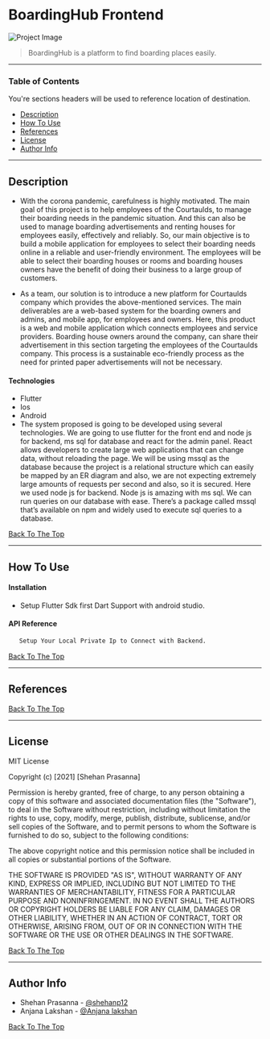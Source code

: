 
# BoardingHub Frontend

![Project Image](https://github.com/shehanp12/BoardingHub-frontend/tree/master/gif/Boardinghub(1).gif)

> BoardingHub is a platform to find boarding places easily.

---

### Table of Contents
You're sections headers will be used to reference location of destination.

- [Description](#description)
- [How To Use](#how-to-use)
- [References](#references)
- [License](#license)
- [Author Info](#author-info)

---

## Description
- With the corona pandemic, carefulness is highly motivated. The main goal of this project is to
help employees of the Courtaulds, to manage their boarding needs in the pandemic situation.
And this can also be used to manage boarding advertisements and renting houses for
employees easily, effectively and reliably. So, our main objective is to build a mobile application
for employees to select their boarding needs online in a reliable and user-friendly environment.
The employees will be able to select their boarding houses or rooms and boarding houses
owners have the benefit of doing their business to a large group of customers.

- As a team, our solution is to introduce a new platform for Courtaulds company which provides
the above-mentioned services. The main deliverables are a web-based system for the boarding
owners and admins, and mobile app, for employees and owners. Here, this product is a web
and mobile application which connects employees and service providers.
Boarding house owners around the company, can share their advertisement in this section
targeting the employees of the Courtaulds company. This process is a sustainable eco-friendly
process as the need for printed paper advertisements will not be necessary.



#### Technologies

- Flutter
- Ios
- Android
- The system proposed is going to be developed using several technologies. We are going
to use flutter for the front end and node js for backend, ms sql for database and react for
the admin panel. React allows developers to create large web applications that can
change data, without reloading the page.
We will be using mssql as the database because the project is a relational structure which
can easily be mapped by an ER diagram and also, we are not expecting extremely large
amounts of requests per second and also, so it is secured. Here we used node js for
backend. Node js is amazing with ms sql. We can run queries on our database with ease.
There’s a package called mssql that’s available on npm and widely used to execute sql
queries to a database.

[Back To The Top](#read-me-template)

---

## How To Use

#### Installation
- Setup Flutter Sdk first Dart Support with android studio.


#### API Reference

```html
   Setup Your Local Private Ip to Connect with Backend.
```
[Back To The Top](#read-me-template)

---

## References
[Back To The Top](#read-me-template)

---

## License

MIT License

Copyright (c) [2021] [Shehan Prasanna]

Permission is hereby granted, free of charge, to any person obtaining a copy
of this software and associated documentation files (the "Software"), to deal
in the Software without restriction, including without limitation the rights
to use, copy, modify, merge, publish, distribute, sublicense, and/or sell
copies of the Software, and to permit persons to whom the Software is
furnished to do so, subject to the following conditions:

The above copyright notice and this permission notice shall be included in all
copies or substantial portions of the Software.

THE SOFTWARE IS PROVIDED "AS IS", WITHOUT WARRANTY OF ANY KIND, EXPRESS OR
IMPLIED, INCLUDING BUT NOT LIMITED TO THE WARRANTIES OF MERCHANTABILITY,
FITNESS FOR A PARTICULAR PURPOSE AND NONINFRINGEMENT. IN NO EVENT SHALL THE
AUTHORS OR COPYRIGHT HOLDERS BE LIABLE FOR ANY CLAIM, DAMAGES OR OTHER
LIABILITY, WHETHER IN AN ACTION OF CONTRACT, TORT OR OTHERWISE, ARISING FROM,
OUT OF OR IN CONNECTION WITH THE SOFTWARE OR THE USE OR OTHER DEALINGS IN THE
SOFTWARE.

[Back To The Top](#read-me-template)

---

## Author Info

- Shehan Prasanna - [@shehanp12](https://github.com/shehanp12)
- Anjana Lakshan - [@Anjana lakshan](https://github.com/Anjana-lakshan)



[Back To The Top](#read-me-template)
